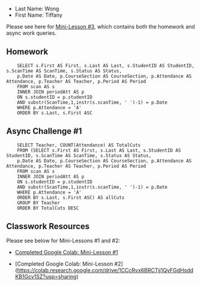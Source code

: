 * Last Name: Wong
* First Name: Tiffany

Please see here for [Mini-Lesson #3](https://colab.research.google.com/drive/1QL9iawHP9_PzozoU5Q504uZuIrIqQxql?usp=sharing), which contains both the homework and async work queries.

## Homework
```
    SELECT s.First AS First, s.Last AS Last, s.StudentID AS StudentID, s.ScanTime AS ScanTime, s.Status AS Status, 
    p.Date AS Date, p.CourseSection AS CourseSection, p.Attendance AS Attendance, p.Teacher AS Teacher, p.Period AS Period
    FROM scan AS s
    INNER JOIN periodAtt AS p
    ON s.studentID = p.studentID
    AND substr(ScanTime,1,instr(s.scanTime, ' ')-1) = p.Date
    WHERE p.Attendance = 'A'
    ORDER BY s.Last, s.First ASC
```

## Async Challenge #1
```
    SELECT Teacher, COUNT(Attendance) AS TotalCuts
    FROM (SELECT s.First AS First, s.Last AS Last, s.StudentID AS StudentID, s.ScanTime AS ScanTime, s.Status AS Status, 
    p.Date AS Date, p.CourseSection AS CourseSection, p.Attendance AS Attendance, p.Teacher AS Teacher, p.Period AS Period
    FROM scan AS s
    INNER JOIN periodAtt AS p
    ON s.studentID = p.studentID
    AND substr(ScanTime,1,instr(s.scanTime, ' ')-1) = p.Date
    WHERE p.Attendance = 'A'
    ORDER BY s.Last, s.First ASC) AS allCuts
    GROUP BY Teacher
    ORDER BY TotalCuts DESC
```

## Classwork Resources
Please see below for Mini-Lessons #1 and #2:
* [Completed Google Colab: Mini-Lesson #1](https://colab.research.google.com/drive/1-CthRPMSb9sf84Q0LYuZHRZU3LTFX9I7?usp=sharing)

* [Completed Google Colab: Mini-Lesson #2] (https://colab.research.google.com/drive/1CCcRvx6BRCTjj1QyFGdHsddKB1Gcv1SZ?usp=sharing)
